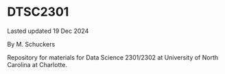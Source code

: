 # DTSC2301

Lasted updated 19 Dec 2024

By M. Schuckers 

Repository for materials for Data Science 2301/2302 at University of North Carolina at Charlotte.